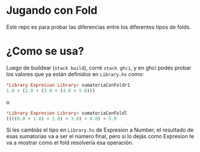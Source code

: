 # Jugando con Fold

Este repo es para probar las diferencias entre los diferentes tipos de folds.

# ¿Como se usa?

Luego de buildear (`stack build`), corré `stack ghci`, y en ghci podés probar los valores que ya están definidos en `Library.hs` como:

```haskell
*Library Expresion Library> sumatoriaConFoldr1
1.0 + (2.0 + (3.0 + (4.0 + 5.0)))
```

o

```haskell
*Library Expresion Library> sumatoriaConFoldl
((((0.0 + 1.0) + 2.0) + 3.0) + 4.0) + 5.0
```

Si les cambiás el tipo en `Library.hs` de Expresion a Number, el resultado de esas sumatorias va a ser el número final, pero si lo dejás como Expresion te va a mostrar como el fold resolvería esa operación.
